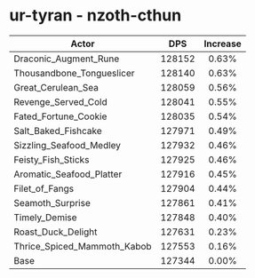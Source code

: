 # ur-tyran - nzoth-cthun
| Actor | DPS | Increase |
|---|:---:|:---:|
|Draconic_Augment_Rune|128152|0.63%|
|Thousandbone_Tongueslicer|128140|0.63%|
|Great_Cerulean_Sea|128059|0.56%|
|Revenge_Served_Cold|128041|0.55%|
|Fated_Fortune_Cookie|128035|0.54%|
|Salt_Baked_Fishcake|127971|0.49%|
|Sizzling_Seafood_Medley|127932|0.46%|
|Feisty_Fish_Sticks|127925|0.46%|
|Aromatic_Seafood_Platter|127916|0.45%|
|Filet_of_Fangs|127904|0.44%|
|Seamoth_Surprise|127861|0.41%|
|Timely_Demise|127848|0.40%|
|Roast_Duck_Delight|127631|0.23%|
|Thrice_Spiced_Mammoth_Kabob|127553|0.16%|
|Base|127344|0.00%|
